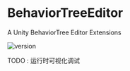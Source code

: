 # BehaviorTreeEditor
A Unity BehaviorTree Editor Extensions

 ![version](https://img.shields.io/badge/unity%20version-2019.4%2B-blue) 

TODO : 运行时可视化调试